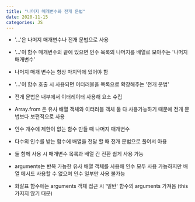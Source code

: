 ```yaml
---
title: "나머지 매개변수와 전개 문법"
date: 2020-11-15
categories: JS
---
```


- '...'은 나머지 매개변수나 전개 문법으로 사용

- '...'이 함수 매개변수의 끝에 있으면 인수 목록의 나머지를 배열로 모아주는 '나머지 매개변수'

- 나머지 매개 변수는 항상 마지막에 있어야 함

- '...'이 함수 호출 시 사용되면 이터러블을 목록으로 확장해주는 '전개 문법'

- 전개 문법은 내부에서 이터레이터 사용해 요소 수집

- Array.from 은 유사 배열 객체와 이터러블 객체 둘 다 사용가능하기 때문에 전개 문법보다 보편적으로 사용

- 인수 개수에 제한이 없는 함수 만들 때 나머지 매개변수

- 다수의 인수를 받는 함수에 배열을 전달 할 때 전개 문법으로 풀어서 아용

- 둘 함께 사용 시 매개변수 목록과 배열 간 전환 쉽게 사용 가능

- arguments는 반복 가능한 유사 배열 객체를 사용해 인수 모두 사용 가능하지만 배열 메서드 사용할 수 없으며 인수 일부만 사용 불가능

- 화살표 함수에는 arguments 객체 접근 시 '일반' 함수의 arguments 가져옴 (this 가지지 않기 때문)

